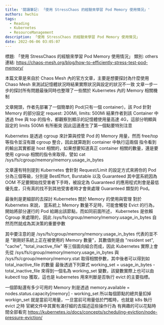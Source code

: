```yaml
---
title: '閱讀筆記: 「使用 StressChaos 的經驗來學習 Pod Memory 使用情況」'
authors: hwchiu
tags:
  - Reading
  - Kubernetes
  - ResourceManagement
description: 「使用 StressChaos 的經驗來學習 Pod Memory 使用情況」
date: 2022-06-06 03:05:07
---
```


標題: 「使用 StressChaos 的經驗來學習 Pod Memory 使用情況」
類別: others
連結: https://chaos-mesh.org/blog/how-to-efficiently-stress-test-pod-memory/

本篇文章是來自於 Chaos Mesh 內的官方文章，主要是想要探討為什麼使用 Chaso Mesh 來測試記憶體狀況時結果實際狀況與設定的狀況不一致
文章一步一步的探討所有問題最後同時也整理了一些關於 Kubernetes 內的 Memory 相關機制

文章開頭，作者先部署了一個簡單的 Pod(只有一個 container)，該 Pod 針對 Memory 的部分設定 request: 200Mi, limits: 500Mi
結果作者到該 Container 中透過 free 與 top 的指令，都觀察到顯示的記憶體使用量高達 4G，這部分明顯與設定的 limits 500Mi 有所衝突
因此這邊產生了第一個點要特別注意

Kubernetes 是透過 cgroup 來計算與控管 Pod 的 Memory 用量，然而 free/top 等指令並沒有跟 cgroup 整合，因此就算跑到 container 中執行這兩個
指令看到的輸出其實都是 host 相關的，如果想要知道真正 container 相關的數量，還是要使用 cgroup 相關的指令來取得，譬如
cat /sys/fs/cgroup/memory/memory.usage_in_bytes 

文章還有特別提到 Kubernetes 會針對 Request/Limit 的設定方式來將你的 Pod 分為三個等級，分別是 BestEffort, Burstable 以及 Guaranteed
其中當系統因為 OOM 不足要開始找受害者下手時，被設定為 Guaranteed 的應用程式則會是最低優先度，只有真的找不到其他受害者時才會來處理 Guaranteed 類型的 Pod。

最後則是更細部的去探討 Kubernetes 關於 Memory 的使用與管理
對於 Kubernetes 來說， 當系統上 Memory 數量不足時，可能會觸發 Evict 的行為，開始將部分運行的 Pod 給踢出該節點，而如同前面所述， Kubernetes 是依賴
Cgroup 來處理的，因此 /sys/fs/cgroup/memory/memory.usage_in_bytes 自然而然就成為其決策的重要參數

其中要注意的是 /sys/fs/cgroup/memory/memory.usage_in_bytes 代表的並不是 "剛剛好系統上正在被使用的 Memory 數量"，其數值則是由
"resident set", "cache", "total_inactive_file" 等三個面向組合而成，因此 Kubernetes 實際上會先從
/sys/fs/cgroup/memory/memory.usage_in_bytes 與 /sys/fs/cgroup/memory/memory.stat 取得相關參數，其中後者可以得到如 total_inactive_file 的數量
最後透過下列算式
working_set = usage_in_bytes - total_inactive_file 來得到一個名為 working_set 變數，該變數實際上也可以由 kubectl top 獲取，這也是 kubernetes 用來判斷是否執行 evict 的主要指標。

一個節點還有多少可用的 Memory 則是透過
memory.available = nodes.status.capacity[memory] - working_set
所以每個節點的總共量扣掉 workign_set 就是當前可用量，一旦當前可用量低於門檻時，也就是 k8s 執行 evict 之時
官網文件中其實有滿仔細的去描述這些操作行為
有興趣的可以花點時間全部看完
https://kubernetes.io/docs/concepts/scheduling-eviction/node-pressure-eviction/

